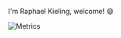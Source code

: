 I'm Raphael Kieling, welcome! 😄

![Metrics](https://metrics.lecoq.io/raphaelkieling?template=classic&base=header%2C%20activity%2C%20community%2C%20repositories%2C%20metadata&base.indepth=false&base.hireable=false&base.skip=false&config.timezone=America%2FSao_Paulo)
